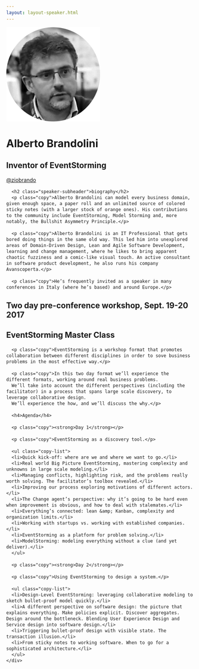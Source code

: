 ```yaml
---
layout: layout-speaker.html
---
```


<div class="container section featured-speaker">
  <div class="row">
    <div class="col-xs-12 col-sm-2 img-container">
      <img class="speaker-page-img" src="../img/speakers/Alberto-Brandolini-ON.png" />
    </div>
    <div class="col-xs-12 col-sm-10 copy-container">
      <h1 class="speaker-header">Alberto Brandolini</h1>
      <h2 class="speaker-subtitle">Inventor of EventStorming</h2>
      <p class="copy"><a class="speaker-handle" href="https://twitter.com/ziobrando" target="_blank">@ziobrando</a></p>


      <h2 class="speaker-subheader">biography</h2>
      <p class="copy">Alberto Brandolini can model every business domain, given enough space, a paper roll and an unlimited source of colored sticky notes (with a larger stock of orange ones). His contributions to the community include EventStorming, Model Storming and, more notably, the Bullshit Asymmetry Principle.</p>

      <p class="copy">Alberto Brandolini is an IT Professional that gets bored doing things in the same old way. This led him into unexplored areas of Domain-Driven Design, Lean and Agile Software Development, learning and change management, where he likes to bring apparent chaotic fuzziness and a comic-like visual touch. An active consultant in software product development, he also runs his company Avanscoperta.</p>

      <p class="copy">He’s frequently invited as a speaker in many conferences in Italy (where he’s based) and around Europe.</p>

<!--       <h2 class="speaker-subheader">talk</h2>
      <p class="copy">To be determined.</p>
 -->
<a name="conference-section"></a>
      <h2 class="speaker-subheader">Two day pre-conference workshop, Sept. 19-20 2017
      <h2 class="speaker-subheader"><strong>EventStorming Master Class</strong></h2>

      <p class="copy">EventStorming is a workshop format that promotes collaboration between different disciplines in order to sove business problems in the most effective way.</p>

      <p class="copy">In this two day format we’ll experience the different formats, working around real business problems.
      We’ll take into account the different perspectives (including the facilitator) in a process that spans large scale discovery, to leverage collaborative design.
      We’ll experience the how, and we’ll discuss the why.</p>

      <h4>Agenda</h4>

      <p class="copy"><strong>Day 1</strong></p>

      <p class="copy">EventStorming as a discovery tool.</p>

      <ul class="copy-list">
      <li>Quick kick-off: where are we and where we want to go.</li>
      <li>Real world Big Picture EventStorming, mastering complexity and unknowns in large scale modeling.</li>
      <li>Managing conflicts, highlighting risk, and the problems really worth solving. The facilitator’s toolbox revealed.</li>
      <li>Improving our process exploring motivations of different actors.</li>
      <li>The Change agent’s perspective: why it’s going to be hard even when improvement is obvious, and how to deal with stalemates.</li>
      <li>Everything’s connected: lean &amp; Kanban, complexity and organization limits.</li>
      <li>Working with startups vs. working with established companies. </li>
      <li>EventStorming as a platform for problem solving.</li>
      <li>ModelStorming: modeling everything without a clue (and yet deliver).</li>
      </ul>

      <p class="copy"><strong>Day 2</strong></p>

      <p class="copy">Using EventStorming to design a system.</p>

      <ul class="copy-list">
      <li>Design-Level EventStorming: leveraging collaborative modeling to sketch bullet-proof model quickly.</li>
      <li>A different perspective on software design: the picture that explains everything. Make policies explicit. Discover aggregates. Design around the bottleneck. Blending User Experience Design and Service design into software design.</li>
      <li>Triggering bullet-proof design with visible state. The transaction illusion.</li>
      <li>From sticky notes to working software. When to go for a sophisticated architecture.</li>
      </ul>
    </div>
  </div>
</div>
